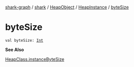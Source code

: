 [shark-graph](../../../index.md) / [shark](../../index.md) / [HeapObject](../index.md) / [HeapInstance](index.md) / [byteSize](./byte-size.md)

# byteSize

`val byteSize: `[`Int`](https://kotlinlang.org/api/latest/jvm/stdlib/kotlin/-int/index.html)

**See Also**

[HeapClass.instanceByteSize](../-heap-class/instance-byte-size.md)

